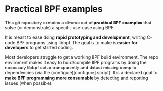 # Practical BPF examples

This git repository contains a diverse set of **practical BPF examples** that
solve (or demonstrate) a specific use-case using BPF.

It is meant to ease doing **rapid prototyping and development**, writing C-code
BPF programs using libbpf.  The goal is to make is **easier for developers** to
get started coding.

Most developers struggle to get a working BPF build environment.  The repo
enviroment makes it easy to build/compile BPF programs by doing the necessary
libbpf setup transparently and detect missing compile dependencies (via the
(configure)[configure] script). It is a declared goal to **make BPF programming
more consumable** by detecting and reporting issues (when possible).
